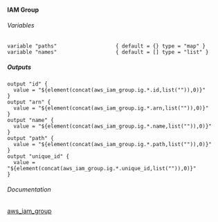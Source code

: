 #### IAM Group


###### Variables
```
variable "paths"                   { default = {} type = "map" }
variable "names"                   { default = [] type = "list" }
```

##### Outputs
```
output "id" {
  value = "${element(concat(aws_iam_group.ig.*.id,list("")),0)}"
}
output "arn" {
  value = "${element(concat(aws_iam_group.ig.*.arn,list("")),0)}"
}
output "name" {
  value = "${element(concat(aws_iam_group.ig.*.name,list("")),0)}"
}
output "path" {
  value = "${element(concat(aws_iam_group.ig.*.path,list("")),0)}"
}
output "unique_id" {
  value = "${element(concat(aws_iam_group.ig.*.unique_id,list("")),0)}"
}
```

###### Documentation
[aws_iam_group](https://www.terraform.io/docs/providers/aws/d/iam_group.html)
